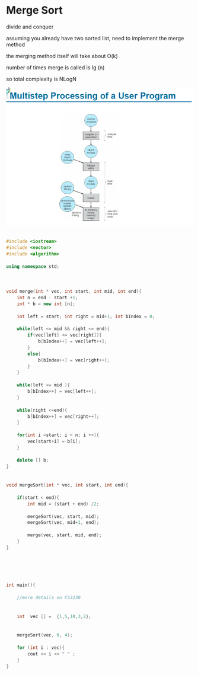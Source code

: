 # Merge Sort

divide and conquer 

assuming you already have two sorted list,  need to implement the merge method 



the merging method itself will take about O\(k\)

number of times merge is called is lg \(n\)

so total complexity is NLogN

![](../../.gitbook/assets/image%20%28123%29.png)





```cpp

#include <iostream>
#include <vector>
#include <algorithm>

using namespace std;



void merge(int * vec, int start, int mid, int end){
	int n = end - start +1;
	int * b = new int [n];

	int left = start; int right = mid+1; int bIndex = 0;

	while(left <= mid && right <= end){
		if(vec[left] <= vec[right]){
			b[bIndex++] = vec[left++];
		}
		else{
			b[bIndex++] = vec[right++];
		}
	}

	while(left <= mid ){
		b[bIndex++] = vec[left++];
	}

	while(right <=end){
		b[bIndex++] = vec[right++];
	}

	for(int i =start; i < n; i ++){
		vec[start+i] = b[i];
	}

	delete [] b;
}


void mergeSort(int * vec, int start, int end){
	
	if(start < end){
		int mid = (start + end) /2;

		mergeSort(vec, start, mid);
		mergeSort(vec, mid+1, end);

		merge(vec, start, mid, end);
	}
}





int main(){

	//more details on CS3230


	int  vec [] =  {1,5,10,3,2};
	

	mergeSort(vec, 0, 4);
	
	for (int i : vec){
		cout << i << " " ;
	}
}

```

